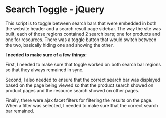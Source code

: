 # Search Toggle - jQuery

This script is to toggle between search bars that were embedded in both the website header and a search result page sidebar. The way the site was built, each of those regions contained 2 search bars; one for products and one for resources. There was a toggle button that would switch between the two, basically hiding one and showing the other. 

**I needed to make sure of a few things:**

First, I needed to make sure that toggle worked on both search bar regions so that they always remained in sync. 

Second, I also needed to ensure that the correct search bar was displayed based on the page being viewed so that the product search showed on product pages and the resource search showed on other pages.

Finally, there were ajax facet filters for filtering the results on the page. When a filter was selected, I needed to make sure that the correct search bar remained.